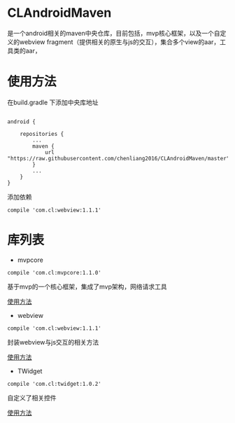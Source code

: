 # CLAndroidMaven
是一个android相关的maven中央仓库，目前包括，mvp核心框架，以及一个自定义的webview fragment（提供相关的原生与js的交互），集合多个view的aar，工具类的aar，


# 使用方法

在build.gradle 下添加中央库地址

```

android {
 
    repositories {
        ...
        maven {
            url "https://raw.githubusercontent.com/chenliang2016/CLAndroidMaven/master"
        }
        ...
    }
}

```

添加依赖

```
compile 'com.cl:webview:1.1.1'

```

# 库列表

* mvpcore

```
compile 'com.cl:mvpcore:1.1.0'
```

基于mvp的一个核心框架，集成了mvp架构，网络请求工具

[使用方法](MvpCore/readme.md)

* webview

```
compile 'com.cl:webview:1.1.1'
```

封装webview与js交互的相关方法

[使用方法](Webview/readme.md)

* TWidget

```
compile 'com.cl:twidget:1.0.2'
```

自定义了相关控件

[使用方法](TWidget/readme.md)
